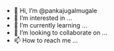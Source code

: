 - 👋 Hi, I’m @pankajugalmugale
- 👀 I’m interested in ...
- 🌱 I’m currently learning ...
- 💞️ I’m looking to collaborate on ...
- 📫 How to reach me ...

<!---
pankajugalmugale/pankajugalmugale is a ✨ special ✨ repository because its `README.md` (this file) appears on your GitHub profile.
You can click the Preview link to take a look at your changes.
--->
